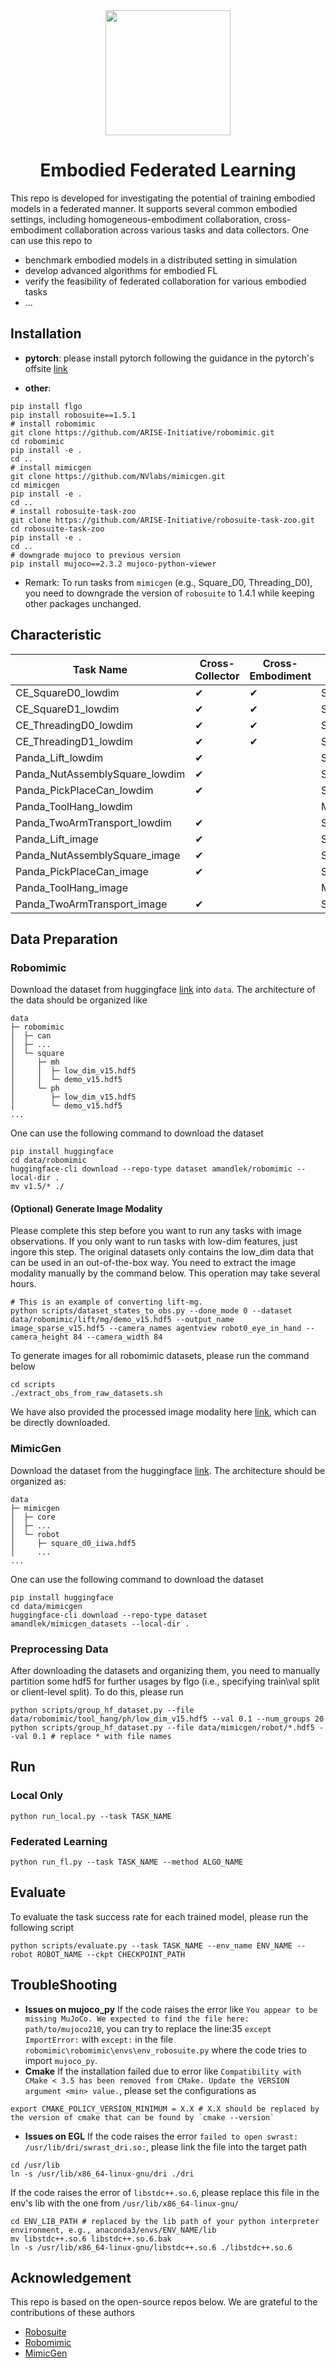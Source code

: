 
<div align="center">
  <img src='assets/logo.png'  width="200"/>
<h1>Embodied Federated Learning</h1>

</div>

This repo is developed for investigating the potential of training embodied models in a federated manner. It supports several common embodied settings, including homogeneous-embodiment collaboration, cross-embodiment collaboration across various tasks and data collectors. One can use this repo to
- benchmark embodied models in a distributed setting in simulation
- develop advanced algorithms for embodied FL
- verify the feasibility of federated collaboration for various embodied tasks
- ...

## Installation
- **pytorch**:
please install pytorch following the guidance in the pytorch's offsite [link](https://pytorch.org)

- **other**:
```shell
pip install flgo
pip install robosuite==1.5.1
# install robomimic
git clone https://github.com/ARISE-Initiative/robomimic.git
cd robomimic
pip install -e .
cd ..
# install mimicgen
git clone https://github.com/NVlabs/mimicgen.git 
cd mimicgen
pip install -e .
cd ..
# install robosuite-task-zoo
git clone https://github.com/ARISE-Initiative/robosuite-task-zoo.git
cd robosuite-task-zoo
pip install -e .
cd ..
# downgrade mujoco to previous version
pip install mujoco==2.3.2 mujoco-python-viewer

```
- Remark: To run tasks from `mimicgen` (e.g., Square_D0, Threading_D0), you need to downgrade the version of `robosuite` to 1.4.1 while keeping other packages unchanged.

## Characteristic
| Task Name | Cross-Collector                         | Cross-Embodiment          | Scale  | 
|-----------|-----------------------------------------|---------------------------|--------| 
| CE_SquareD0_lowdim       | ✔                                       | ✔                 | Small  |
| CE_SquareD1_lowdim    | ✔ | ✔              | Small  |
| CE_ThreadingD0_lowdim    | ✔ | ✔ | Small  |
| CE_ThreadingD1_lowdim  | ✔ | ✔           | Small  |
| Panda_Lift_lowdim  | ✔ |               | Small  |
|Panda_NutAssemblySquare_lowdim|      ✔                         |                           | Small  |
|Panda_PickPlaceCan_lowdim|      ✔                            |                           | Small  |
|Panda_ToolHang_lowdim|                                         |                           | Medium |
|Panda_TwoArmTransport_lowdim|      ✔                          |                           | Small  |
| Panda_Lift_image  | ✔ |               | Small  |
|Panda_NutAssemblySquare_image|      ✔                         |                           | Small  |
|Panda_PickPlaceCan_image|      ✔                            |                           | Small  |
|Panda_ToolHang_image|                                         |                           | Medium |
|Panda_TwoArmTransport_image|      ✔                          |                           | Small  |

## Data Preparation
### Robomimic
Download the dataset from huggingface [link](https://huggingface.co/datasets/amandlek/robomimic) into `data`. The architecture of the data should be organized like
```
data
├─ robomimic
│  ├─ can                   
│  ├─ ...
│  └─ square   					 
│     ├─ mh                     
│     │  ├─ low_dim_v15.hdf5          
│     │  └─ demo_v15.hdf5  
│     └─ ph     
│        ├─ low_dim_v15.hdf5          
│        └─ demo_v15.hdf5   
...
```
One can use the following command to download the dataset
```shell
pip install huggingface
cd data/robomimic
huggingface-cli download --repo-type dataset amandlek/robomimic --local-dir .
mv v1.5/* ./
```
#### (Optional) Generate Image Modality
Please complete this step before you want to run any tasks with image observations. If you only want to run tasks with low-dim features, just ingore this step. The original datasets only contains the low_dim data that can be used in an out-of-the-box way. You need to extract the image modality manually by the command below. This operation may take several hours.
```shell
# This is an example of converting lift-mg.
python scripts/dataset_states_to_obs.py --done_mode 0 --dataset data/robomimic/lift/mg/demo_v15.hdf5 --output_name image_sparse_v15.hdf5 --camera_names agentview robot0_eye_in_hand --camera_height 84 --camera_width 84
```
To generate images for all robomimic datasets, please run the command below
```shell
cd scripts
./extract_obs_from_raw_datasets.sh
```
We have also provided the processed image modality here [link](https://huggingface.co/datasets/WWZzz/robomimic_with_image/), which can be directly downloaded.
### MimicGen
Download the dataset from the huggingface [link](https://huggingface.co/datasets/amandlek/mimicgen_datasets). The architecture should be organized as:
```
data
├─ mimicgen
│  ├─ core
│  ├─ ...
│  └─ robot   					 
│     ├─ square_d0_iiwa.hdf5                     
│     ...         
...
```
One can use the following command to download the dataset
```shell
pip install huggingface
cd data/mimicgen
huggingface-cli download --repo-type dataset amandlek/mimicgen_datasets --local-dir .
```

### Preprocessing Data
After downloading the datasets and organizing them, you need to manually partition some hdf5 for further usages by flgo (i.e., specifying train\val split or client-level split). To do this, please run
```shell
python scripts/group_hf_dataset.py --file data/robomimic/tool_hang/ph/low_dim_v15.hdf5 --val 0.1 --num_groups 20
python scripts/group_hf_dataset.py --file data/mimicgen/robot/*.hdf5 --val 0.1 # replace * with file names 
```

## Run
### Local Only

```shell
python run_local.py --task TASK_NAME
```
### Federated Learning

```shell
python run_fl.py --task TASK_NAME --method ALGO_NAME
```
## Evaluate
To evaluate the task success rate for each trained model, please run the following script
```shell
python scripts/evaluate.py --task TASK_NAME --env_name ENV_NAME --robot ROBOT_NAME --ckpt CHECKPOINT_PATH
```

## TroubleShooting
- **Issues on mujoco_py**
If the code raises the error like `You appear to be missing MuJoCo. We expected to find the file here: path/to/mujoco210`, you can try to replace the line:35 `except ImportError:` with `except:` in the file `robomimic\robomimic\envs\env_robosuite.py` where the code tries to import `mujoco_py`. 
- **Cmake**
If the installation failed due to error like `Compatibility with CMake < 3.5 has been removed from CMake. Update the VERSION argument <min> value.`, please set the configurations as
```shell
export CMAKE_POLICY_VERSION_MINIMUM = X.X # X.X should be replaced by the version of cmake that can be found by `cmake --version`
```
- **Issues on EGL**
If the code raises the error `failed to open swrast: /usr/lib/dri/swrast_dri.so:`, please link the file into the target path
```shell
cd /usr/lib
ln -s /usr/lib/x86_64-linux-gnu/dri ./dri
```

If the code raises the error of `libstdc++.so.6`, please replace this file in the env's lib with the one from `/usr/lib/x86_64-linux-gnu/`
```shell
cd ENV_LIB_PATH # replaced by the lib path of your python interpreter environment, e.g., anaconda3/envs/ENV_NAME/lib
mv libstdc++.so.6 libstdc++.so.6.bak
ln -s /usr/lib/x86_64-linux-gnu/libstdc++.so.6 ./libstdc++.so.6
```

## Acknowledgement
This repo is based on the open-source repos below. We are grateful to the contributions of these authors
- [Robosuite](https://robosuite.ai/)
- [Robomimic](https://robomimic.github.io/)
- [MimicGen](https://github.com/NVlabs/mimicgen)
